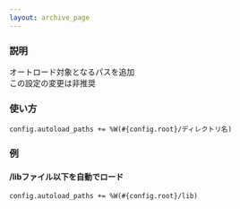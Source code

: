 ```yaml
---
layout: archive_page
---
```

### 説明
オートロード対象となるパスを追加  
この設定の変更は非推奨

### 使い方
    config.autoload_paths += %W(#{config.root}/ディレクトリ名)

### 例
#### /libファイル以下を自動でロード
    config.autoload_paths += %W(#{config.root}/lib)